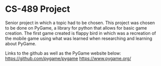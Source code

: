 # CS-489 Project

Senior project in which a topic had to be chosen.  This project was chosen to be done on PyGame, a library for python that allows for basic game creation.  The first game created is flappy bird in which was a recreation of the mobile game using what was learned when researching and learning about PyGame.

Links to the github as well as the PyGame website below:
https://github.com/pygame/pygame
https://www.pygame.org/
